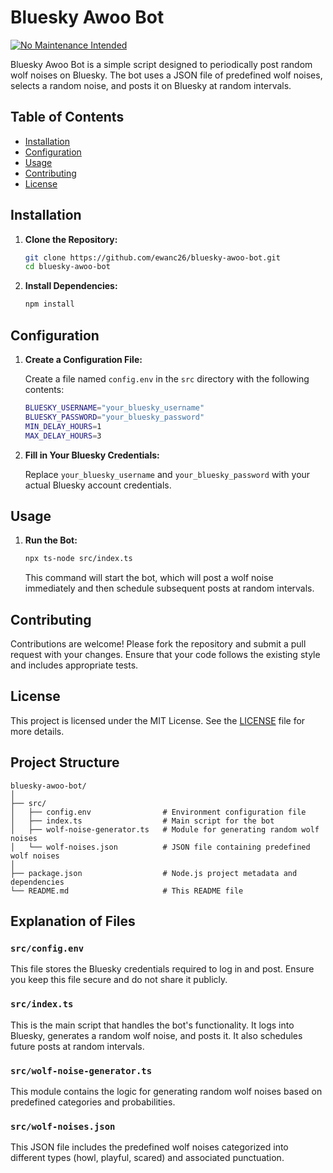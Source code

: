 # Bluesky Awoo Bot

[![No Maintenance Intended](http://unmaintained.tech/badge.svg)](http://unmaintained.tech/)

Bluesky Awoo Bot is a simple script designed to periodically post random wolf noises on Bluesky. The bot uses a JSON file of predefined wolf noises, selects a random noise, and posts it on Bluesky at random intervals.

## Table of Contents

- [Installation](#installation)
- [Configuration](#configuration)
- [Usage](#usage)
- [Contributing](#contributing)
- [License](#license)

## Installation

1. **Clone the Repository:**

   ```sh
   git clone https://github.com/ewanc26/bluesky-awoo-bot.git
   cd bluesky-awoo-bot
   ```

2. **Install Dependencies:**

   ```sh
   npm install
   ```

## Configuration

1. **Create a Configuration File:**

   Create a file named `config.env` in the `src` directory with the following contents:

   ```sh
   BLUESKY_USERNAME="your_bluesky_username"
   BLUESKY_PASSWORD="your_bluesky_password"
   MIN_DELAY_HOURS=1
   MAX_DELAY_HOURS=3
   ```

2. **Fill in Your Bluesky Credentials:**

   Replace `your_bluesky_username` and `your_bluesky_password` with your actual Bluesky account credentials.

## Usage

1. **Run the Bot:**

   ```sh
   npx ts-node src/index.ts
   ```

   This command will start the bot, which will post a wolf noise immediately and then schedule subsequent posts at random intervals.

## Contributing

Contributions are welcome! Please fork the repository and submit a pull request with your changes. Ensure that your code follows the existing style and includes appropriate tests.

## License

This project is licensed under the MIT License. See the [LICENSE](LICENSE) file for more details.

## Project Structure

```plaintext
bluesky-awoo-bot/
│
├── src/
│   ├── config.env                # Environment configuration file
│   ├── index.ts                  # Main script for the bot
│   ├── wolf-noise-generator.ts   # Module for generating random wolf noises
│   └── wolf-noises.json          # JSON file containing predefined wolf noises
│
├── package.json                  # Node.js project metadata and dependencies
└── README.md                     # This README file
```

## Explanation of Files

### `src/config.env`

This file stores the Bluesky credentials required to log in and post. Ensure you keep this file secure and do not share it publicly.

### `src/index.ts`

This is the main script that handles the bot's functionality. It logs into Bluesky, generates a random wolf noise, and posts it. It also schedules future posts at random intervals.

### `src/wolf-noise-generator.ts`

This module contains the logic for generating random wolf noises based on predefined categories and probabilities.

### `src/wolf-noises.json`

This JSON file includes the predefined wolf noises categorized into different types (howl, playful, scared) and associated punctuation.
